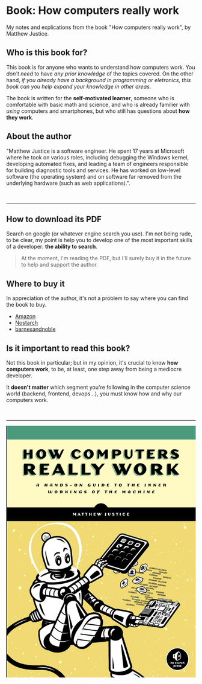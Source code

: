 # Book: How computers really work
My notes and explications from the book "How computers really work", by Matthew Justice. 

## Who is this book for?
This book is for anyone who wants to understand how computers work. You _don't need_ to have _any prior knowledge_ of the topics covered. On the other hand, _if you already have a background in programming or eletronics, this book can you help expand your knowledge in other areas_. 

The book is written for the __self-motivated learner__, someone who is comfortable with basic math and science, and who is already familier with _using_ computers and smartphones, but who still has questions about __how they work__. 

## About the author
"Matthew Justice is a software engineer. He spent 17 years at
Microsoft where he took on various roles, including debugging
the Windows kernel, developing automated fixes, and leading a
team of engineers responsible for building diagnostic tools and
services. He has worked on low-level software (the operating
system) and on software far removed from the underlying
hardware (such as web applications).".

<br>

______________________

## How to download its PDF
Search on google (or whatever engine search you use). I'm not being rude, to be clear, my point is help you to develop one of the most important skills of a developer: __the ability to search__. 
> At the moment, I'm reading the PDF, but I'll surely buy it in the future to help and support the author.

## Where to buy it 
In appreciation of the author, it's not a problem to say where you can find the book to buy.
- [Amazon](https://www.amazon.com.br/Amps-Apps-How-Computers-Work/dp/1718500661)
- [Nostarch](https://nostarch.com/how-computers-really-work)
- [barnesandnoble](https://www.barnesandnoble.com/w/how-computers-really-work-matthew-justice/1137656586)


## Is it important to read this book? 
Not this book in particular; but in my opinion, it's crucial to know __how computers work__, to be, at least, one step away from being a mediocre developer.

It __doesn't matter__ which segment you're following in the computer science world (backend, frontend, devops...), you must know how and why our computers work.

<br>

_________________________________________


![bookscover](./assets/bookscover.png)
